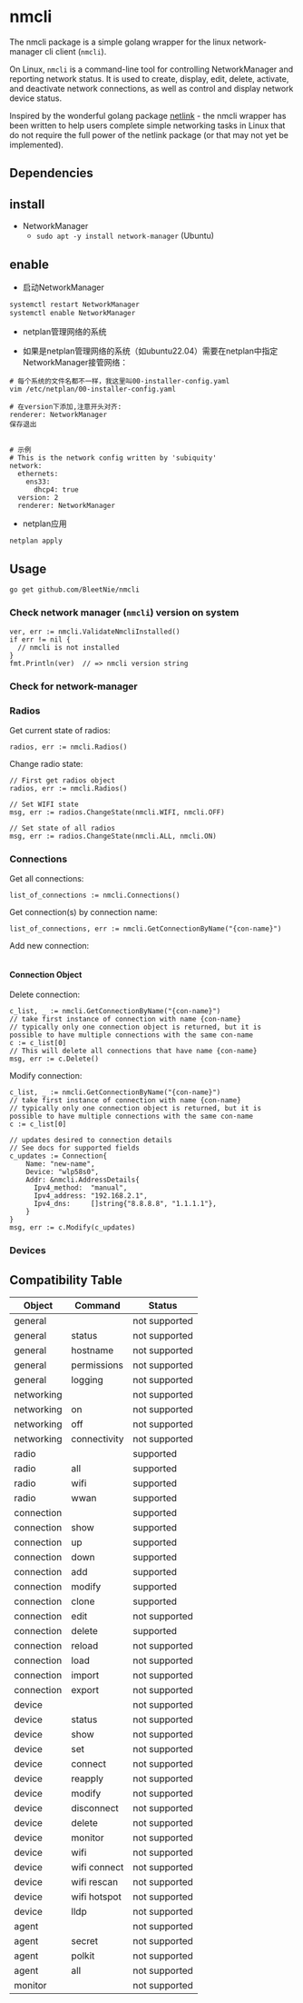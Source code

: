 # nmcli 

The nmcli package is a simple golang wrapper for the linux network-manager cli client (`nmcli`).

On Linux, `nmcli` is a command-line tool for controlling NetworkManager and reporting network status. It is used to create, display, edit, delete, activate, and deactivate network connections, as well as control and display network device status.

Inspired by the wonderful golang package [netlink](https://github.com/vishvananda/netlink) - the nmcli wrapper has been written to help users complete simple networking tasks in Linux that do not require the full power of the netlink package (or that may not yet be implemented).

## Dependencies 

## install 

* NetworkManager
  * `sudo apt -y install network-manager` (Ubuntu)

## enable

* 启动NetworkManager

```bash
systemctl restart NetworkManager
systemctl enable NetworkManager
```

* netplan管理网络的系统
- 如果是netplan管理网络的系统（如ubuntu22.04）需要在netplan中指定NetworkManager接管网络：

```
# 每个系统的文件名都不一样，我这里叫00-installer-config.yaml 
vim /etc/netplan/00-installer-config.yaml

# 在version下添加,注意开头对齐: 
renderer: NetworkManager
保存退出


# 示例
# This is the network config written by 'subiquity'
network:
  ethernets:
    ens33:
      dhcp4: true
  version: 2
  renderer: NetworkManager

```

* netplan应用
```bash
netplan apply
```




## Usage 

`go get github.com/BleetNie/nmcli`


### Check network manager (`nmcli`) version on system 
```golang
ver, err := nmcli.ValidateNmcliInstalled()
if err != nil {
  // nmcli is not installed
}
fmt.Println(ver)  // => nmcli version string
```

### Check for network-manager 
### Radios 
Get current state of radios:
```golang
radios, err := nmcli.Radios()
```

Change radio state:
```golang
// First get radios object
radios, err := nmcli.Radios()

// Set WIFI state
msg, err := radios.ChangeState(nmcli.WIFI, nmcli.OFF)

// Set state of all radios
msg, err := radios.ChangeState(nmcli.ALL, nmcli.ON)
```

### Connections 

Get all connections:
```golang
list_of_connections := nmcli.Connections()
```

Get connection(s) by connection name:
```golang
list_of_connections, err := nmcli.GetConnectionByName("{con-name}")
```

Add new connection:
```golang
```

#### Connection Object 
Delete connection:
```golang
c_list, _ := nmcli.GetConnectionByName("{con-name}")
// take first instance of connection with name {con-name}
// typically only one connection object is returned, but it is possible to have multiple connections with the same con-name
c := c_list[0]
// This will delete all connections that have name {con-name}
msg, err := c.Delete()
```

Modify connection:
```golang
c_list, _ := nmcli.GetConnectionByName("{con-name}")
// take first instance of connection with name {con-name}
// typically only one connection object is returned, but it is possible to have multiple connections with the same con-name
c := c_list[0]

// updates desired to connection details
// See docs for supported fields
c_updates := Connection{
    Name: "new-name",
    Device: "wlp58s0",
    Addr: &nmcli.AddressDetails{
      Ipv4_method:  "manual",
      Ipv4_address: "192.168.2.1",
      Ipv4_dns:     []string{"8.8.8.8", "1.1.1.1"},
    }
}
msg, err := c.Modify(c_updates)
```


### Devices 




## Compatibility Table 

| Object     | Command      | Status        |
| ---------- | ------------ | ------------- |
| general    |              | not supported |
| general    | status       | not supported |
| general    | hostname     | not supported |
| general    | permissions  | not supported |
| general    | logging      | not supported |
| networking |              | not supported |
| networking | on           | not supported |
| networking | off          | not supported |
| networking | connectivity | not supported |
| radio      |              | supported     |
| radio      | all          | supported     |
| radio      | wifi         | supported     |
| radio      | wwan         | supported     |
| connection |              | supported     |
| connection | show         | supported     |
| connection | up           | supported |
| connection | down         | supported |
| connection | add          | supported     |
| connection | modify       | supported     |
| connection | clone        | supported     |
| connection | edit         | not supported |
| connection | delete       | supported     |
| connection | reload       | not supported |
| connection | load         | not supported |
| connection | import       | not supported |
| connection | export       | not supported |
| device     |              | not supported |
| device     | status       | not supported |
| device     | show         | not supported |
| device     | set          | not supported |
| device     | connect      | not supported |
| device     | reapply      | not supported |
| device     | modify       | not supported |
| device     | disconnect   | not supported |
| device     | delete       | not supported |
| device     | monitor      | not supported |
| device     | wifi         | not supported |
| device     | wifi connect | not supported |
| device     | wifi rescan  | not supported |
| device     | wifi hotspot | not supported |
| device     | lldp         | not supported |
| agent      |              | not supported |
| agent      | secret       | not supported |
| agent      | polkit       | not supported |
| agent      | all          | not supported |
| monitor    |              | not supported |
